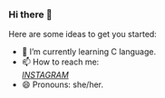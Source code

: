 ### Hi there 👋

<!--
**harshita6844/harshita6844** is a ✨ _special_ ✨ repository because its `README.md` (this file) appears on your GitHub profile.-->

Here are some ideas to get you started:

- 🌱 I’m currently learning C language.
- 📫 How to reach me: <br>
<a href="https://www.instagram.com/harshita6844/">*INSTAGRAM*</a>
- 😄 Pronouns: she/her.


